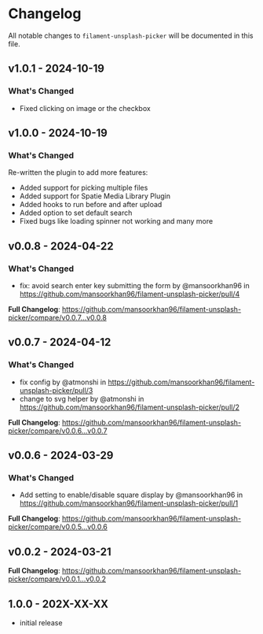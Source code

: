# Changelog

All notable changes to `filament-unsplash-picker` will be documented in this file.

## v1.0.1 - 2024-10-19

### What's Changed

- Fixed clicking on image or the checkbox

## v1.0.0 - 2024-10-19

### What's Changed

Re-written the plugin to add more features:

- Added support for picking multiple files
- Added support for Spatie Media Library Plugin
- Added hooks to run before and after upload
- Added option to set default search
- Fixed bugs like loading spinner not working and many more

## v0.0.8 - 2024-04-22

### What's Changed

* fix: avoid search enter key submitting the form by @mansoorkhan96 in https://github.com/mansoorkhan96/filament-unsplash-picker/pull/4

**Full Changelog**: https://github.com/mansoorkhan96/filament-unsplash-picker/compare/v0.0.7...v0.0.8

## v0.0.7 - 2024-04-12

### What's Changed

* fix config by @atmonshi in https://github.com/mansoorkhan96/filament-unsplash-picker/pull/3
* change to svg helper by @atmonshi in https://github.com/mansoorkhan96/filament-unsplash-picker/pull/2

**Full Changelog**: https://github.com/mansoorkhan96/filament-unsplash-picker/compare/v0.0.6...v0.0.7

## v0.0.6 - 2024-03-29

### What's Changed

* Add setting to enable/disable square display by @mansoorkhan96 in https://github.com/mansoorkhan96/filament-unsplash-picker/pull/1

**Full Changelog**: https://github.com/mansoorkhan96/filament-unsplash-picker/compare/v0.0.5...v0.0.6

## v0.0.2 - 2024-03-21

**Full Changelog**: https://github.com/mansoorkhan96/filament-unsplash-picker/compare/v0.0.1...v0.0.2

## 1.0.0 - 202X-XX-XX

- initial release
